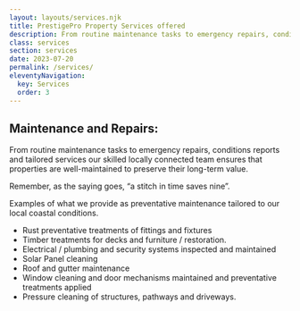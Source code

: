 ```yaml
---
layout: layouts/services.njk
title: PrestigePro Property Services offered
description: From routine maintenance tasks to emergency repairs, conditions reports and tailored services our skilled locally connected team ensures that properties are well-maintained to preserve their long-term value.
class: services
section: services
date: 2023-07-20
permalink: /services/
eleventyNavigation:
  key: Services
  order: 3
---
```




## Maintenance and Repairs: ## 

From routine maintenance tasks to emergency repairs, conditions reports and tailored services our skilled locally connected team ensures that properties are well-maintained to preserve their long-term value. 

Remember, as the saying goes, “a stitch in time saves nine”.

Examples of what we provide as preventative maintenance tailored to our local coastal conditions.

- Rust preventative treatments of fittings and fixtures
- Timber treatments for decks and furniture / restoration.
- Electrical / plumbing and security systems inspected and maintained 
- Solar Panel cleaning 
- Roof and gutter maintenance
- Window cleaning and door mechanisms maintained and preventative treatments applied
- Pressure cleaning of structures, pathways and driveways.



